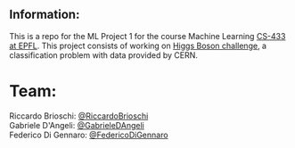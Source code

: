 ## Information:
This is a repo for the ML Project 1 for the course Machine Learning [CS-433 at EPFL](https://www.epfl.ch/labs/mlo/machine-learning-cs-433/). This project consists of working on [Higgs Boson challenge](https://www.aicrowd.com/challenges/epfl-machine-learning-higgs), a classification problem with data provided by CERN.

# Team:
Riccardo Brioschi: [@RiccardoBrioschi](https://github.com/RiccardoBrioschi)  
Gabriele D'Angeli: [@GabrieleDAngeli](https://github.com/gabrieledangeli)  
Federico Di Gennaro: [@FedericoDiGennaro](https://github.com/FedericoDiGennaro)   

